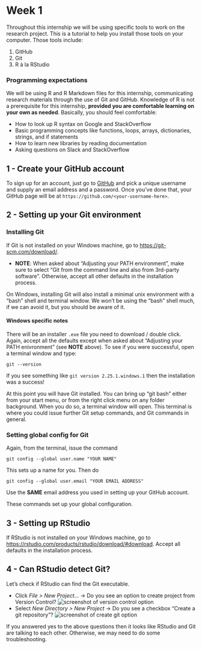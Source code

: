 Week 1
======

Throughout this internship we will be using specific tools to work on
the research project. This is a tutorial to help you install those tools
on your computer. Those tools include:

1.  GitHub
2.  Git
3.  R à la RStudio

### Programming expectations

We will be using R and R Markdown files for this internship,
communicating research materials through the use of Git and GitHub.
Knowledge of R is not a prerequisite for this internship, **provided you
are comfortable learning on your own as needed**. Basically, you should
feel comfortable:

-   How to look up R syntax on Google and StackOverflow
-   Basic programming concepts like functions, loops, arrays,
    dictionaries, strings, and if statements
-   How to learn new libraries by reading documentation
-   Asking questions on Slack and StackOverflow

1 - Create your GitHub account
------------------------------

To sign up for an account, just go to [GitHub](https://github.com) and
pick a unique username and supply an email address and a password. Once
you’ve done that, your GitHub page will be at
`https://github.com/<your-username-here>`.

2 - Setting up your Git environment
-----------------------------------

### Installing Git

If Git is not installed on your Windows machine, go to
<a href="https://git-scm.com/download/" class="uri">https://git-scm.com/download/</a>.

-   **NOTE**: When asked about “Adjusting your PATH environment”, make
    sure to select “Git from the command line and also from 3rd-party
    software”. Otherwise, accept all other defaults in the installation
    process.

On Windows, installing Git will also install a minimal unix environment
with a “bash” shell and terminal window. We won’t be using the “bash”
shell much, if we can avoid it, but you should be aware of it.

#### Windows specific notes

There will be an installer `.exe` file you need to download / double
click. Again, accept all the defaults except when asked about “Adjusting
your PATH enivronment” (see **NOTE** above). To see if you were
successful, open a terminal window and type:

`git --version`

If you see something like `git version 2.25.1.windows.1` then the
installation was a success!

At this point you will have Git installed. You can bring up “git bash”
either from your start menu, or from the right click menu on any folder
background. When you do so, a terminal window will open. This terminal
is where you could issue further Git setup commands, and Git commands in
general.

### Setting global config for Git

Again, from the terminal, issue the command

`git config --global user.name "YOUR NAME"`

This sets up a name for you. Then do

`git config --global user.email "YOUR EMAIL ADDRESS"`

Use the **SAME** email address you used in setting up your GitHub
account.

These commands set up your global configuration.

3 - Setting up RStudio
----------------------

If RStudio is not installed on your Windows machine, go to
<a href="https://rstudio.com/products/rstudio/download/#download" class="uri">https://rstudio.com/products/rstudio/download/#download</a>.
Accept all defaults in the installation process.

4 - Can RStudio detect Git?
---------------------------

Let’s check if RStudio can find the Git executable.

-   Click *File &gt; New Project…* -&gt; Do you see an option to create
    project from Version Control? ![screenshot of version control
    option](img/version_control_option.GIF)
-   Select *New Directory &gt; New Project* -&gt; Do you see a checkbox
    “Create a git repository”? ![screenshot of create git
    option](img/create_git_option.GIF)

If you answered yes to the above questions then it looks like RStudio
and Git are talking to each other. Otherwise, we may need to do some
troubleshooting.
